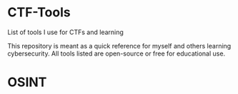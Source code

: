 # CTF-Tools
List of tools I use for CTFs and learning 

This repository is meant as a quick reference for myself and others learning cybersecurity.
All tools listed are open-source or free for educational use.

# OSINT 
